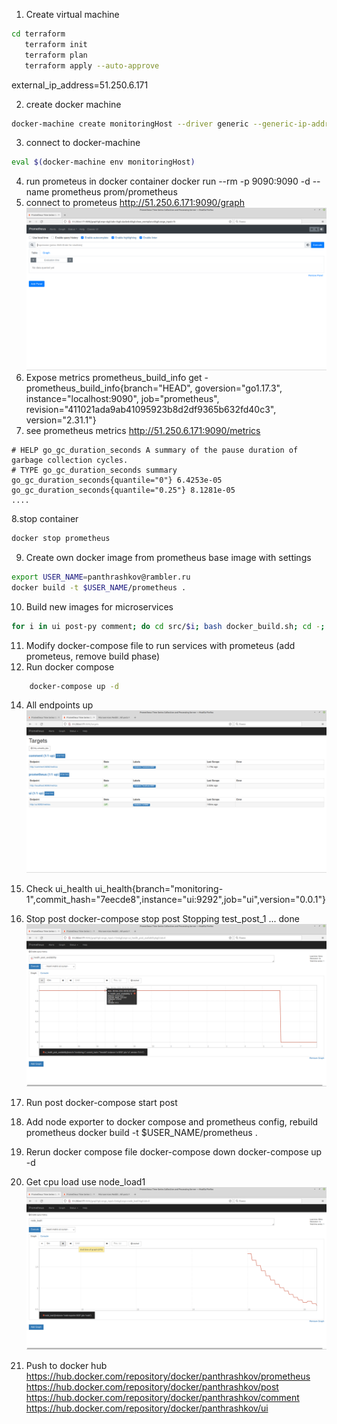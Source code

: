1. Create virtual machine
```bash
cd terraform
   terraform init
   terraform plan 
   terraform apply --auto-approve
```  
external_ip_address=51.250.6.171

2. create docker machine
```bash
docker-machine create monitoringHost --driver generic --generic-ip-address 51.250.6.171 --generic-ssh-user ubuntu  --generic-ssh-key ~/.ssh/appuser
```
3. connect to docker-machine
```bash
eval $(docker-machine env monitoringHost)
```
4. run prometeus in docker container
docker run --rm -p 9090:9090 -d --name prometheus  prom/prometheus 
5. connect to prometeus
http://51.250.6.171:9090/graph
![img/img.png](img/img.png)
6. Expose metrics prometheus_build_info
get - prometheus_build_info{branch="HEAD", goversion="go1.17.3", instance="localhost:9090", job="prometheus", revision="411021ada9ab41095923b8d2df9365b632fd40c3", version="2.31.1"}
7. see prometheus metrics
http://51.250.6.171:9090/metrics
```text
# HELP go_gc_duration_seconds A summary of the pause duration of garbage collection cycles.
# TYPE go_gc_duration_seconds summary
go_gc_duration_seconds{quantile="0"} 6.4253e-05
go_gc_duration_seconds{quantile="0.25"} 8.1281e-05
....
```
8.stop container
```bash
docker stop prometheus
```
9. Create own docker image from prometheus base image with settings
```bash
export USER_NAME=panthrashkov@rambler.ru
docker build -t $USER_NAME/prometheus .
```
10. Build new images for microservices
```bash 
for i in ui post-py comment; do cd src/$i; bash docker_build.sh; cd -; done
```
11. Modify docker-compose file to run services with prometeus (add prometeus, remove build phase)
12. Run docker compose 
```bash
    docker-compose up -d
```
14. All endpoints up
![img/img_1.png](img/img_1.png)
15. Check ui_health
    ui_health{branch="monitoring-1",commit_hash="7eecde8",instance="ui:9292",job="ui",version="0.0.1"}
16. Stop post
    docker-compose stop post 
 Stopping test_post_1 ... done
![img/img_2.png](img/img_2.png)
17. Run post
    docker-compose start post

18. Add node exporter to docker compose and prometheus config, rebuild prometheus
    docker build -t $USER_NAME/prometheus .
19. Rerun docker compose file
    docker-compose down
    docker-compose up -d
20. Get cpu load use node_load1
    ![img/img_3.png](img/img_3.png)

21. Push to docker hub
    https://hub.docker.com/repository/docker/panthrashkov/prometheus
    https://hub.docker.com/repository/docker/panthrashkov/post
    https://hub.docker.com/repository/docker/panthrashkov/comment
    https://hub.docker.com/repository/docker/panthrashkov/ui


